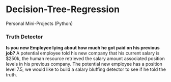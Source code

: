 # Decision-Tree-Regression
Personal Mini-Projects (Python)

### Truth Detector
**Is you new Employee lying about how much he got paid on his previous job?**
A potential employee told his new company that his current salary is $250k, the human resource retrieved the salary amount 
associated position levels in his previous company. The potential new employee has a position level 7.5, we would like to
build a salary bluffing detector to see if he told the truth.
